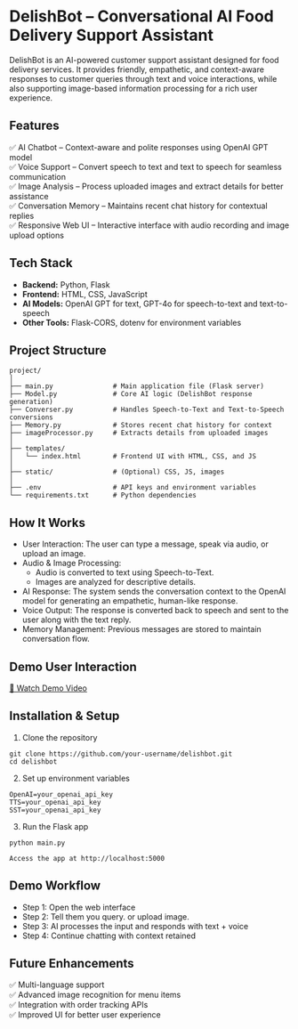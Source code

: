 # DelishBot – Conversational AI Food Delivery Support Assistant

DelishBot is an AI-powered customer support assistant designed for food delivery services. It provides friendly, empathetic, and context-aware responses to customer queries through text and voice interactions, while also supporting image-based information processing for a rich user experience.

## Features

✅ AI Chatbot – Context-aware and polite responses using OpenAI GPT model  
✅ Voice Support – Convert speech to text and text to speech for seamless communication  
✅ Image Analysis – Process uploaded images and extract details for better assistance  
✅ Conversation Memory – Maintains recent chat history for contextual replies  
✅ Responsive Web UI – Interactive interface with audio recording and image upload options  

## Tech Stack
* **Backend:** Python, Flask
* **Frontend:** HTML, CSS, JavaScript
* **AI Models:** OpenAI GPT for text, GPT-4o for speech-to-text and text-to-speech
* **Other Tools:** Flask-CORS, dotenv for environment variables

## Project Structure
```
project/
│
├── main.py               # Main application file (Flask server)
├── Model.py              # Core AI logic (DelishBot response generation)
├── Converser.py          # Handles Speech-to-Text and Text-to-Speech conversions
├── Memory.py             # Stores recent chat history for context
├── imageProcessor.py     # Extracts details from uploaded images
│
├── templates/
│   └── index.html        # Frontend UI with HTML, CSS, and JS
│
├── static/               # (Optional) CSS, JS, images
│
├── .env                  # API keys and environment variables
└── requirements.txt      # Python dependencies
```

## How It Works

* User Interaction: The user can type a message, speak via audio, or upload an image.
* Audio & Image Processing:
    * Audio is converted to text using Speech-to-Text.
    * Images are analyzed for descriptive details.
* AI Response: The system sends the conversation context to the OpenAI model for generating an empathetic, human-like response.
* Voice Output: The response is converted back to speech and sent to the user along with the text reply.
* Memory Management: Previous messages are stored to maintain conversation flow.

## Demo User Interaction
[🎥 Watch Demo Video](Sample_User_Interaction.mp4)

## Installation & Setup
1. Clone the repository
```
git clone https://github.com/your-username/delishbot.git
cd delishbot
```
2. Set up environment variables
```
OpenAI=your_openai_api_key
TTS=your_openai_api_key
SST=your_openai_api_key
```
3. Run the Flask app
```
python main.py
```
`Access the app at http://localhost:5000`

## Demo Workflow

* Step 1: Open the web interface
* Step 2: Tell them you query. or upload image.
* Step 3: AI processes the input and responds with text + voice
* Step 4: Continue chatting with context retained

## Future Enhancements

✅ Multi-language support  
✅ Advanced image recognition for menu items  
✅ Integration with order tracking APIs  
✅ Improved UI for better user experience  
